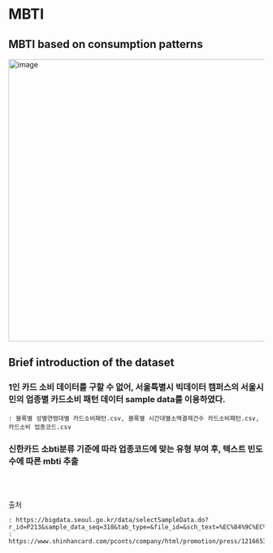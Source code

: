 # MBTI
## MBTI based on consumption patterns

<img width="556" alt="image" src="https://user-images.githubusercontent.com/117002193/235985885-d2734a89-ffee-4d8f-90ba-261463fc5320.png">



## Brief introduction of the dataset


### 1인 카드 소비 데이터를 구할 수 없어, 서울특별시 빅데이터 캠퍼스의 서울시민의 업종별 카드소비 패턴 데이터 sample data를 이용하였다.
    : 블록별 성별연령대별 카드소비패턴.csv, 블록별 시간대별소액결제건수 카드소비패턴.csv, 카드소비 업종코드.csv

### 신한카드 소bti분류 기준에 따라 업종코드에 맞는 유형 부여 후, 텍스트 빈도수에 따른 mbti 추출 


<br>
<br>

출처 

    : https://bigdata.seoul.go.kr/data/selectSampleData.do?r_id=P213&sample_data_seq=318&tab_type=&file_id=&sch_text=%EC%84%9C%EC%9A%B8%EC%8B%9C%EB%AF%BC%EC%9D%98+%EC%97%85%EC%A2%85%EB%B3%84+%EC%B9%B4%EB%93%9C%EC%86%8C%EB%B9%84+%ED%8C%A8%ED%84%B4+%EB%8D%B0%EC%9D%B4%ED%84%B0&sch_order=U&currentPage=1
    : https://www.shinhancard.com/pconts/company/html/promotion/press/1216653_3999.html

